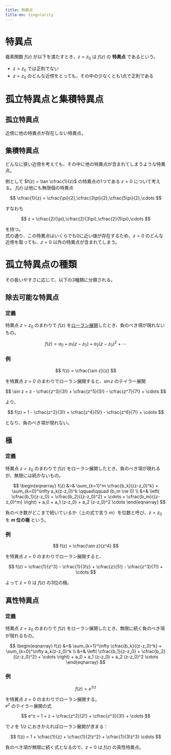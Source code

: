 ```yaml
---
title: 特異点
title-en: Singularity
---
```

# 特異点

複素関数 $f(z)$ が以下を満たすとき，$z=z_0$ は $f(z)$ の **特異点** であるという。

- $z = z_0$ では正則でない
- $z=z_0$ のどんな近傍をとっても，その中の少なくとも1点で正則である


# 孤立特異点と集積特異点

## 孤立特異点

近傍に他の特異点が存在しない特異点。

## 集積特異点

どんなに狭い近傍を考えても、その中に他の特異点が含まれてしまうような特異点。

例として $f(z) = \tan \cfrac{1}{z}$ の特異点の1つである $z=0$ について考える。
$f(z)$ は他にも無限個の特異点

$$
\cfrac{1}{z} = \cfrac{\pi}{2},\cfrac{3\pi}{2},\cfrac{5\pi}{2},\cdots
$$

すなわち

$$
z = \cfrac{2}{\pi},\cfrac{2}{3\pi},\cfrac{2}{5\pi},\cdots
$$

を持つ。  
式の通り、この特異点はいくらでも0に近い値が存在するため、$z=0$ のどんな近傍を取っても、$z=0$ 以外の特異点が含まれてしまう。


# 孤立特異点の種類

その扱いやすさに応じて、以下の3種類に分類される。

## 除去可能な特異点

### 定義

特異点 $z=z_0$ のまわりで $f(z)$ を[ローラン展開](laurent-series-expansion.md)したとき、負のべき項が現れないもの。

$$
f(z) = a_0 + a_1 (z-z_0) + a_2 (z-z_0)^2 + \cdots
$$

### 例

$$
f(z) = \cfrac{\sin z}{z}
$$

を特異点 $z=0$ のまわりでローラン展開すると、$\sin z$ のテイラー展開

$$
\sin z = z - \cfrac{z^3}{3!} + \cfrac{z^5}{5!} - \cfrac{z^7}{7!} + \cdots
$$

より、

$$
f(z) = 1 - \cfrac{z^2}{3!} + \cfrac{z^4}{5!} - \cfrac{z^6}{7!} + \cdots
$$

となり、負のべき項が現れない。

## 極

### 定義

特異点 $z=z_0$ のまわりで $f(z)$ をローラン展開したとき、負のべき項が現れるが、無限には続かないもの。

$$
\begin{eqnarray}
    f(z)
    &=&
    \sum_{k=1}^m \cfrac{b_k}{(z-z_0)^k} + \sum_{k=0}^\infty a_k(z-z_0)^k
    \qquad\qquad (b_m \ne 0)
    \\ &=&
    \left( \cfrac{b_1}{z-z_0} + \cfrac{b_2}{(z-z_0)^2} + \cdots + \cfrac{b_m}{(z-z_0)^m} \right)
    + a_0 + a_1 (z-z_0) + a_2 (z-z_0)^2 \cdots
\end{eqnarray}
$$

負のべき数がどこまで続いているか（上の式で言う $m$）を位数と呼び、$z=z_0$ を **$m$ 位の極** という。

### 例

$$
f(z) = \cfrac{\sin z}{z^4}
$$

を特異点 $z=0$ のまわりでローラン展開すると、

$$
f(z) = \cfrac{1}{z^3} - \cfrac{1}{3!z} + \cfrac{z}{5!} - \cfrac{z^3}{7!} + \cdots
$$

よって $z=0$ は $f(z)$ の3位の極。


## 真性特異点

### 定義

特異点 $z=z_0$ のまわりで $f(z)$ をローラン展開したとき、無限に続く負のべき項が現れるもの。

$$
\begin{eqnarray}
    f(z)
    &=&
    \sum_{k=1}^\infty \cfrac{b_k}{(z-z_0)^k} + \sum_{k=0}^\infty a_k(z-z_0)^k
    \\ &=&
    \left( \cfrac{b_1}{z-z_0} + \cfrac{b_2}{(z-z_0)^2} + \cdots \right) + a_0 + a_1 (z-z_0) + a_2 (z-z_0)^2 \cdots
\end{eqnarray}
$$

### 例

$$
f(z) = e^{1/z}
$$

を特異点 $z=0$ のまわりでローラン展開する。  
$e^z$ のテイラー展開の式

$$
e^z = 1 + z + \cfrac{z^2}{2!} + \cfrac{z^3}{3!} + \cdots
$$

で $z$ を $1/z$ におきかえればローラン展開が求まる：

$$
f(z) = 1 + \cfrac{1}{z} + \cfrac{1}{2!z^2} + \cfrac{1}{3!z^3} \cdots
$$

負のべき項が無限に続く式となるので、$z=0$ は $f(z)$ の真性特異点。
